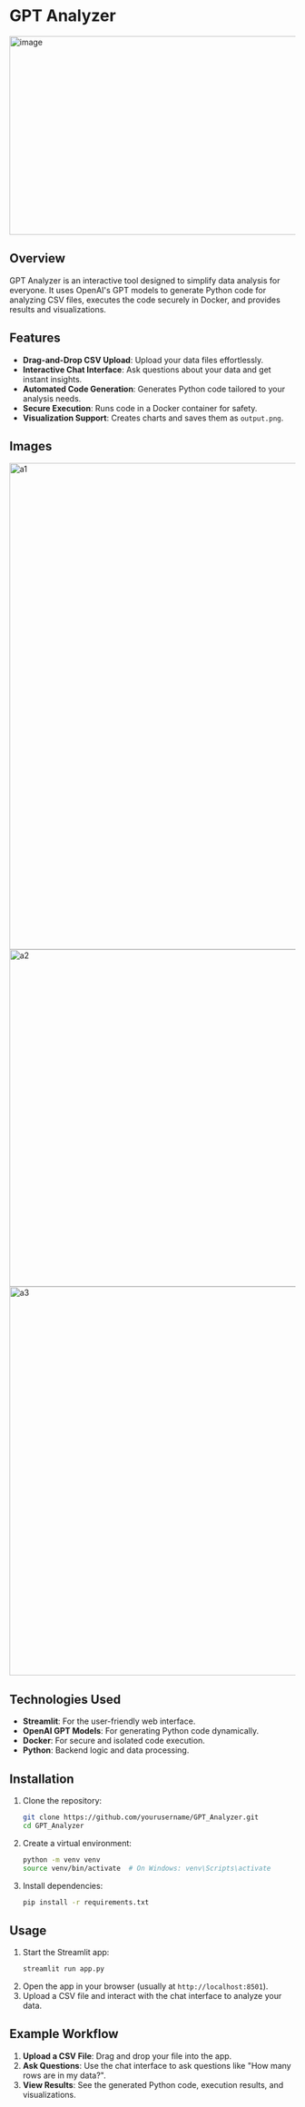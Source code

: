 # GPT Analyzer

<img width="700" height="350" alt="image" src="https://github.com/user-attachments/assets/0949ae93-f991-4423-b6bf-a694df7444d3" />


## Overview
GPT Analyzer is an interactive tool designed to simplify data analysis for everyone. It uses OpenAI's GPT models to generate Python code for analyzing CSV files, executes the code securely in Docker, and provides results and visualizations.


## Features
- **Drag-and-Drop CSV Upload**: Upload your data files effortlessly.
- **Interactive Chat Interface**: Ask questions about your data and get instant insights.
- **Automated Code Generation**: Generates Python code tailored to your analysis needs.
- **Secure Execution**: Runs code in a Docker container for safety.
- **Visualization Support**: Creates charts and saves them as `output.png`.

## Images

<img width="1879" height="857" alt="a1" src="https://github.com/user-attachments/assets/6d3e1803-9b42-4bea-a1b9-09c0828508f5" />

<img width="1838" height="594" alt="a2" src="https://github.com/user-attachments/assets/847a0d89-fa40-4812-940d-9bbdd6ff217b" />

<img width="1759" height="685" alt="a3" src="https://github.com/user-attachments/assets/2966c1d0-758c-4e3c-b9e6-fc7372d0c553" />

## Technologies Used
- **Streamlit**: For the user-friendly web interface.
- **OpenAI GPT Models**: For generating Python code dynamically.
- **Docker**: For secure and isolated code execution.
- **Python**: Backend logic and data processing.

## Installation
1. Clone the repository:
   ```bash
   git clone https://github.com/yourusername/GPT_Analyzer.git
   cd GPT_Analyzer
   ```
2. Create a virtual environment:
   ```bash
   python -m venv venv
   source venv/bin/activate  # On Windows: venv\Scripts\activate
   ```
3. Install dependencies:
   ```bash
   pip install -r requirements.txt
   ```

## Usage
1. Start the Streamlit app:
   ```bash
   streamlit run app.py
   ```
2. Open the app in your browser (usually at `http://localhost:8501`).
3. Upload a CSV file and interact with the chat interface to analyze your data.

## Example Workflow
1. **Upload a CSV File**: Drag and drop your file into the app.
2. **Ask Questions**: Use the chat interface to ask questions like "How many rows are in my data?".
3. **View Results**: See the generated Python code, execution results, and visualizations.




